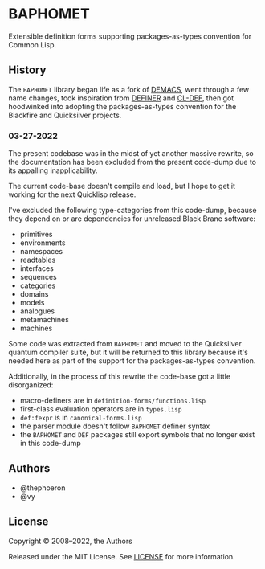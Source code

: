 # BAPHOMET

Extensible definition forms supporting packages-as-types convention for Common Lisp.

## History

The `BAPHOMET` library began life as a fork of [DEMACS][], went through a few
name changes, took inspiration from [DEFINER][] and [CL-DEF][], then got
hoodwinked into adopting the packages-as-types convention for the Blackfire and
Quicksilver projects.

[DEMACS]: https://github.com/vy/demacs/
[DEFINER]: http://common-lisp.net/project/cl-def/
[CL-DEF]: http://common-lisp.net/project/definer/

### 03-27-2022

The present codebase was in the midst of yet another massive rewrite, so the
documentation has been excluded from the present code-dump due to its appalling
inapplicability.

The current code-base doesn't compile and load, but I hope to get it working for
the next Quicklisp release.

I've excluded the following type-categories from this code-dump, because they
depend on or are dependencies for unreleased Black Brane software:

- primitives
- environments
- namespaces
- readtables
- interfaces
- sequences
- categories
- domains
- models
- analogues
- metamachines
- machines

Some code was extracted from `BAPHOMET` and moved to the Quicksilver quantum
compiler suite, but it will be returned to this library because it's needed here
as part of the support for the packages-as-types convention.

Additionally, in the process of this rewrite the code-base got a little
disorganized:

- macro-definers are in `definition-forms/functions.lisp`
- first-class evaluation operators are in `types.lisp`
- `def:fexpr` is in `canonical-forms.lisp`
- the parser module doesn't follow `BAPHOMET` definer syntax
- the `BAPHOMET` and `DEF` packages still export symbols that no longer exist in
  this code-dump

## Authors

- @thephoeron
- @vy

## License

Copyright &copy; 2008&ndash;2022, the Authors

Released under the MIT License. See [LICENSE](./LICENSE) for more information.
